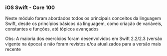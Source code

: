 ### iOS Swift - Core 100

Neste módulo foram abordados todos os principais conceitos da linguagem Swift, desde os princípios básicos da linguagem, como criação de variáveis, constantes e funções, até tópicos avançados

Obs: A maioria dos exercícios foram desenvolvidos em Swift 2.2/2.3 (versão vigente na época) e não foram revistos e/ou atualizados para a versão mais recente
